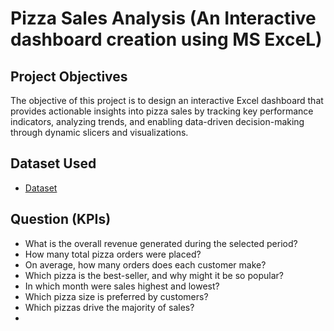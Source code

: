 # Pizza Sales Analysis (An Interactive dashboard creation using MS ExceL)
## Project Objectives
The objective of this project is to design an interactive Excel dashboard that provides actionable insights into pizza sales by tracking key performance indicators, analyzing trends, and enabling data-driven decision-making through dynamic slicers and visualizations.
## Dataset Used 
-	<a href = https://github.com/YashWalde/Pizza_Sales_Analysis_Exl_Dashboard/blob/main/Pizza_sales_analysis.xlsx> Dataset </a>
## Question (KPIs)
-	What is the overall revenue generated during the selected period?
-	How many total pizza orders were placed?
-	On average, how many orders does each customer make?
-	Which pizza is the best-seller, and why might it be so popular?
-	In which month were sales highest and lowest?
-	Which pizza size is preferred by customers?
-	Which pizzas drive the majority of sales?
- <a href = "https://github.com/YashWalde/Pizza_Sales_Analysis_Exl_Dashboard/blob/main/Screenshot_Db.png"></a>
